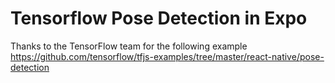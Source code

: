 # Tensorflow Pose Detection in Expo

Thanks to the TensorFlow team for the following example
https://github.com/tensorflow/tfjs-examples/tree/master/react-native/pose-detection

